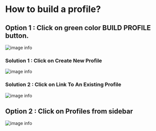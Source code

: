 # How to build a profile?

## Option 1 : Click on green color BUILD PROFILE button.
![image info](../static/img/profiles/step1.png)

### Solution 1 : Click on Create New Profile
![image info](../static/img/profiles/step2.png)

### Solution 2 : Click on Link To An Existing Profile
![image info](../static/img/profiles/step3.png)

## Option 2 : Click on Profiles from sidebar
![image info](../static/img/profiles/sidebar.png)